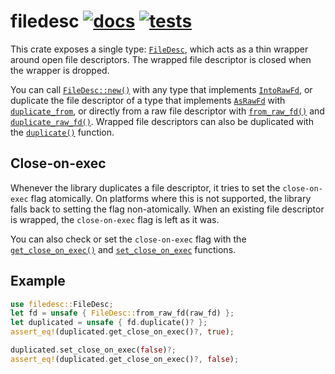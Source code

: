 # filedesc [![docs][docs-badge]][docs] [![tests][tests-badge]][tests]
[docs]: https://docs.rs/filedesc/
[tests]: https://github.com/de-vri-es/filedesc-rs/actions?query=workflow%3Atests
[docs-badge]: https://docs.rs/filedesc/badge.svg
[tests-badge]: https://github.com/de-vri-es/filedesc-rs/workflows/tests/badge.svg

This crate exposes a single type: [`FileDesc`][FileDesc],
which acts as a thin wrapper around open file descriptors.
The wrapped file descriptor is closed when the wrapper is dropped.

You can call [`FileDesc::new()`][FileDesc::new] with any type that implements [`IntoRawFd`][std::os::unix::io::IntoRawFd],
or duplicate the file descriptor of a type that implements [`AsRawFd`][std::os::unix::io::AsRawFd] with [`duplicate_from`][FileDesc::duplicate_from],
or directly from a raw file descriptor with [`from_raw_fd()`][FileDesc::from_raw_fd] and [`duplicate_raw_fd()`][FileDesc::duplicate_raw_fd].
Wrapped file descriptors can also be duplicated with the [`duplicate()`][FileDesc::duplicate] function.

## Close-on-exec
Whenever the library duplicates a file descriptor, it tries to set the `close-on-exec` flag atomically.
On platforms where this is not supported, the library falls back to setting the flag non-atomically.
When an existing file descriptor is wrapped, the `close-on-exec` flag is left as it was.

You can also check or set the `close-on-exec` flag with the [`get_close_on_exec()`][FileDesc::get_close_on_exec]
and [`set_close_on_exec`][FileDesc::set_close_on_exec] functions.

## Example
```rust
use filedesc::FileDesc;
let fd = unsafe { FileDesc::from_raw_fd(raw_fd) };
let duplicated = unsafe { fd.duplicate()? };
assert_eq!(duplicated.get_close_on_exec()?, true);

duplicated.set_close_on_exec(false)?;
assert_eq!(duplicated.get_close_on_exec()?, false);
```

[FileDesc]: https://docs.rs/filedesc/latest/filedesc/struct.FileDesc.html
[FileDesc::duplicate]: https://docs.rs/filedesc/latest/filedesc/struct.FileDesc.html#method.duplicate
[FileDesc::duplicate_from]: https://docs.rs/filedesc/latest/filedesc/struct.FileDesc.html#method.duplicate_from
[FileDesc::duplicate_raw_fd]: https://docs.rs/filedesc/latest/filedesc/struct.FileDesc.html#method.duplicate_raw_fd
[FileDesc::from_raw_fd]: https://docs.rs/filedesc/latest/filedesc/struct.FileDesc.html#method.from_raw_fd
[FileDesc::get_close_on_exec]: https://docs.rs/filedesc/latest/filedesc/struct.FileDesc.html#method.get_close_on_exec
[FileDesc::new]: https://docs.rs/filedesc/latest/filedesc/struct.FileDesc.html#method.new
[FileDesc::set_close_on_exec]: https://docs.rs/filedesc/latest/filedesc/struct.FileDesc.html#method.set_close_on_exec
[std::os::unix::io::AsRawFd]: https://doc.rust-lang.org/stable/std/os/unix/io/trait.AsRawFd.html
[std::os::unix::io::IntoRawFd]: https://doc.rust-lang.org/stable/std/os/unix/io/trait.IntoRawFd.html
